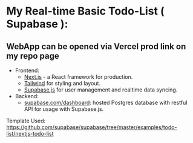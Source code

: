 # My Real-time Basic Todo-List ( Supabase ): 
## WebApp can be opened via Vercel prod link on my repo page

- Frontend:
  - [Next.js](https://github.com/vercel/next.js) - a React framework for production.
  - [Tailwind](https://tailwindcss.com/) for styling and layout.
  - [Supabase.js](https://supabase.com/docs/library/getting-started) for user management and realtime data syncing.
- Backend:
  - [supabase.com/dashboard](https://supabase.com/dashboard/): hosted Postgres database with restful API for usage with Supabase.js.

Template Used: https://github.com/supabase/supabase/tree/master/examples/todo-list/nextjs-todo-list
